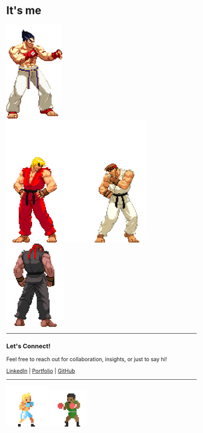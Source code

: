 # It's me
<div>
<!-- GOKU VS MORROW -->
  <!-- <img src="https://github.com/Bhazooka/Bhazooka/raw/main/Goku_vs_Morrow_2.gif" width="400" alt="Image"> -->
  <!-- <img src="https://github.com/Bhazooka/Bhazooka/raw/main/Astronaut_1.jpg" width="300" alt="Astronaut Image 1"> -->
  <!-- <img src="https://github.com/Bhazooka/Bhazooka/raw/main/Pixel_Goku.gif" width="200" alt="Image"> -->
    
<!-- TEKKEN X STREET FIGHTERS -->
  <img src="https://github.com/Bhazooka/Bhazooka/raw/main/Kazuya_Stance.gif" height="250" alt="Image">
  <!-- <img src="https://github.com/Bhazooka/Bhazooka/raw/main/Ken_Ryu_Play.gif" width="220" height="220" alt="Image"> -->
  <img src="https://github.com/Bhazooka/Bhazooka/raw/main/Ken_Ryu_Bumb.gif" height="325" width="370" alt="Image">
  <img src="https://github.com/Bhazooka/Bhazooka/raw/main/Dark_Ryu_Stance.gif" height="220" alt="Image">
<div>

---
  ### Let's Connect!
  Feel free to reach out for collaboration, insights, or just to say hi!
  <!-- Add Linked in and others -->
  [LinkedIn](https://www.linkedin.com/in/baraka-bukanga/) | [Portfolio](https://www.your-portfolio-link.com) | [GitHub](https://github.com/Bhazooka)

---
  
<!-- BOXERS GIFS -->
<div>
  <img src="https://github.com/Bhazooka/Bhazooka/raw/main/Boxing_Opp.gif" width="110" alt="Image">
  <img src="https://github.com/Bhazooka/Bhazooka/raw/main/Boxing.gif" width="100" alt="Image">
<div>

